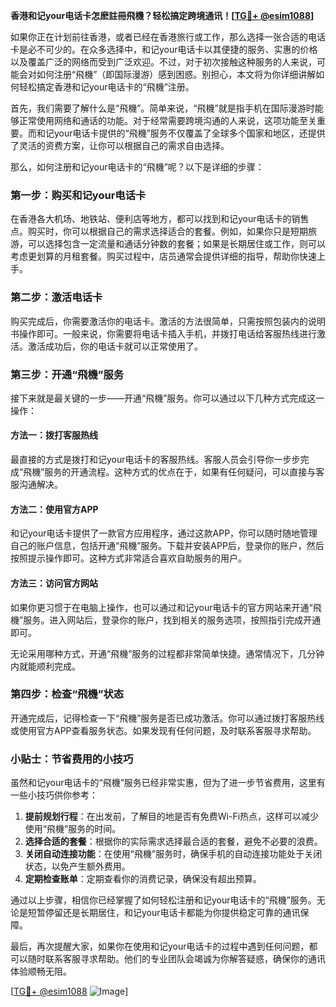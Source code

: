 **香港和记your电话卡怎麽註冊飛機？轻松搞定跨境通讯！[[TG💪+ @esim1088](https://t.me/s/esim1088)]**

如果你正在计划前往香港，或者已经在香港旅行或工作，那么选择一张合适的电话卡是必不可少的。在众多选择中，和记your电话卡以其便捷的服务、实惠的价格以及覆盖广泛的网络而受到广泛欢迎。不过，对于初次接触这种服务的人来说，可能会对如何注册“飛機”（即国际漫游）感到困惑。别担心，本文将为你详细讲解如何轻松搞定香港和记your电话卡的“飛機”注册。

首先，我们需要了解什么是“飛機”。简单来说，“飛機”就是指手机在国际漫游时能够正常使用网络和通话的功能。对于经常需要跨境沟通的人来说，这项功能至关重要。而和记your电话卡提供的“飛機”服务不仅覆盖了全球多个国家和地区，还提供了灵活的资费方案，让你可以根据自己的需求自由选择。

那么，如何注册和记your电话卡的“飛機”呢？以下是详细的步骤：

### 第一步：购买和记your电话卡

在香港各大机场、地铁站、便利店等地方，都可以找到和记your电话卡的销售点。购买时，你可以根据自己的需求选择适合的套餐。例如，如果你只是短期旅游，可以选择包含一定流量和通话分钟数的套餐；如果是长期居住或工作，则可以考虑更划算的月租套餐。购买过程中，店员通常会提供详细的指导，帮助你快速上手。

### 第二步：激活电话卡

购买完成后，你需要激活你的电话卡。激活的方法很简单，只需按照包装内的说明书操作即可。一般来说，你需要将电话卡插入手机，并拨打电话给客服热线进行激活。激活成功后，你的电话卡就可以正常使用了。

### 第三步：开通“飛機”服务

接下来就是最关键的一步——开通“飛機”服务。你可以通过以下几种方式完成这一操作：

#### 方法一：拨打客服热线
最直接的方式是拨打和记your电话卡的客服热线。客服人员会引导你一步步完成“飛機”服务的开通流程。这种方式的优点在于，如果有任何疑问，可以直接与客服沟通解决。

#### 方法二：使用官方APP
和记your电话卡提供了一款官方应用程序，通过这款APP，你可以随时随地管理自己的账户信息，包括开通“飛機”服务。下载并安装APP后，登录你的账户，然后按照提示操作即可。这种方式非常适合喜欢自助服务的用户。

#### 方法三：访问官方网站
如果你更习惯于在电脑上操作，也可以通过和记your电话卡的官方网站来开通“飛機”服务。进入网站后，登录你的账户，找到相关的服务选项，按照指引完成开通即可。

无论采用哪种方式，开通“飛機”服务的过程都非常简单快捷。通常情况下，几分钟内就能顺利完成。

### 第四步：检查“飛機”状态

开通完成后，记得检查一下“飛機”服务是否已成功激活。你可以通过拨打客服热线或使用官方APP查看服务状态。如果发现有任何问题，及时联系客服寻求帮助。

### 小贴士：节省费用的小技巧

虽然和记your电话卡的“飛機”服务已经非常实惠，但为了进一步节省费用，这里有一些小技巧供你参考：

1. **提前规划行程**：在出发前，了解目的地是否有免费Wi-Fi热点，这样可以减少使用“飛機”服务的时间。
2. **选择合适的套餐**：根据你的实际需求选择最合适的套餐，避免不必要的浪费。
3. **关闭自动连接功能**：在使用“飛機”服务时，确保手机的自动连接功能处于关闭状态，以免产生额外费用。
4. **定期检查账单**：定期查看你的消费记录，确保没有超出预算。

通过以上步骤，相信你已经掌握了如何轻松注册和记your电话卡的“飛機”服务。无论是短暂停留还是长期居住，和记your电话卡都能为你提供稳定可靠的通讯保障。

最后，再次提醒大家，如果你在使用和记your电话卡的过程中遇到任何问题，都可以随时联系客服寻求帮助。他们的专业团队会竭诚为你解答疑惑，确保你的通讯体验顺畅无阻。

[[TG💪+ @esim1088](https://t.me/s/esim1088) ![Image](https://i.postimg.cc/4NQfJmqS/Snipaste-2025-05-13-00-14-12.png)]